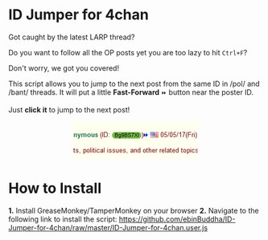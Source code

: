 # ID Jumper for 4chan
Got caught by the latest LARP thread?

Do you want to follow all the OP posts yet you are too lazy to hit `Ctrl+F`?

Don't worry, we got you covered!

This script allows you to jump to the next post from the same ID in /pol/ and /bant/ threads. It will put a little **Fast-Forward** `⏩` button near the poster ID.

Just **click it** to jump to the next post!

<center><kbd><img src="https://github.com/ebinBuddha/ID-Jumper-for-4chan/raw/master/jumper.png" /></kbd></center>

# How to Install
**1.** Install GreaseMonkey/TamperMonkey on your browser
**2.** Navigate to the following link to install the script:
   https://github.com/ebinBuddha/ID-Jumper-for-4chan/raw/master/ID-Jumper-for-4chan.user.js
